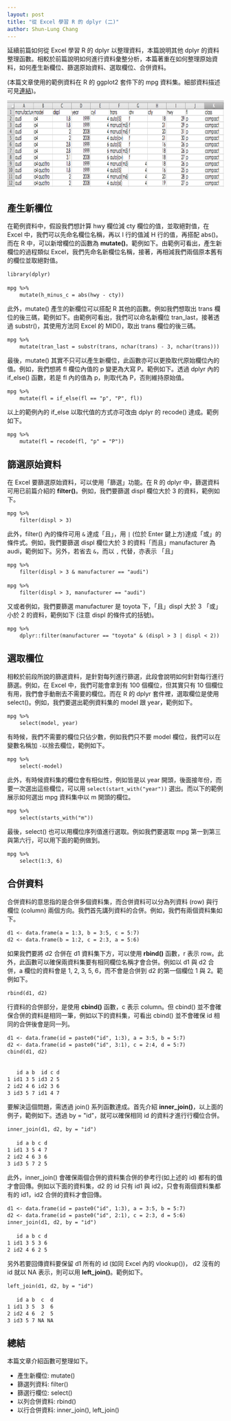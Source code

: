 ```yaml
---
layout: post
title: "從 Excel 學習 R 的 dplyr (二)"
author: Shun-Lung Chang
---
```


<p class="message">
延續前篇如何從 Excel 學習 R 的 dplyr 以整理資料，本篇說明其他 dplyr 的資料整理函數。相較於前篇說明如何進行資料彙整分析，本篇著重在如何整理原始資料，如何產生新欄位、篩選原始資料、選取欄位、合併資料。
</p>

<!--more-->

(本篇文章使用的範例資料在 R 的 ggplot2 套件下的 mpg 資料集。細部資料描述可見[連結](http://docs.ggplot2.org/current/mpg.html))。

<center><img src="/images/20160928_mpg.png" width="520" height="200"></center>

## 產生新欄位

在範例資料中，假設我們想計算 hwy 欄位減 cty 欄位的值，並取絕對值，在 Excel 中，我們可以先命名欄位名稱，再以 I 行的值減 H 行的值，再搭配 abs()。而在 R 中，可以新增欄位的函數為 **mutate()**。範例如下。由範例可看出，產生新欄位的過程類似 Excel，我們先命名新欄位名稱，接著，再相減我們兩個原本舊有的欄位並取絕對值。

```
library(dplyr)

mpg %>% 
	mutate(h_minus_c = abs(hwy - cty))
``` 

此外，mutate() 產生的新欄位可以搭配 R 其他的函數。例如我們想取出 trans 欄位的後三碼，範例如下。由範例可看出，我們可以命名新欄位 tran_last，接著透過 substr()，其使用方法同 Excel 的 MID()，取出 trans 欄位的後三碼。

```
mpg %>% 
    mutate(tran_last = substr(trans, nchar(trans) - 3, nchar(trans)))
```

最後，mutate() 其實不只可以產生新欄位，此函數亦可以更換取代原始欄位內的值。例如，我們想將 fl 欄位內值的 p 變更為大寫 P。範例如下。透過 dplyr 內的 if_else() 函數，若是 fl 內的值為 p，則取代為 P，否則維持原始值。

```
mpg %>% 
    mutate(fl = if_else(fl == "p", "P", fl))
```

以上的範例內的 if_else 以取代值的方式亦可改由 dplyr 的 recode() 達成。範例如下。

```
mpg %>% 
    mutate(fl = recode(fl, "p" = "P"))
``` 

## 篩選原始資料

在 Excel 要篩選原始資料，可以使用「篩選」功能。在 R 的 dplyr 中，篩選資料可用已前篇介紹的 **filter()**。例如，我們要篩選 displ 欄位大於 3 的資料，範例如下。

```
mpg %>% 
    filter(displ > 3)
```

此外，filter() 內的條件可用 `&` 達成「且」，用 `|` (位於 Enter 鍵上方)達成「或」的條件式。例如，我們要篩選 displ 欄位大於 3 的資料「而且」manufacturer 為 audi，範例如下。另外，若省去 `&`，而以 `,` 代替，亦表示 「且」

```
mpg %>% 
    filter(displ > 3 & manufacturer == "audi")

mpg %>% 
    filter(displ > 3, manufacturer == "audi")

```

又或者例如，我們要篩選 manufacturer 是 toyota 下，「且」displ 大於 3 「或」小於 2 的資料，範例如下 (注意 displ 的條件式的括號)。

```
mpg %>% 
    dplyr::filter(manufacturer == "toyota" & (displ > 3 | displ < 2))
```

## 選取欄位

相較於前段所說的篩選資料，是針對每列進行篩選，此段會說明如何針對每行進行篩選。例如，在 Excel 中，我們可能會拿到有 100 個欄位，但其實只有 10 個欄位有用，我們會手動刪去不需要的欄位。而在 R 的 dplyr 套件裡，選取欄位是使用 select()。例如，我們要選出範例資料集的 model 跟 year，範例如下。

```
mpg %>% 
    select(model, year)
```

有時候，我們不需要的欄位只佔少數，例如我們只不要 model 欄位，我們可以在變數名稱加 `-`以捨去欄位，範例如下。

```
mpg %>% 
    select(-model)
```

此外，有時候資料集的欄位會有相似性，例如皆是以 year 開頭，後面接年份，而要一次選出這些欄位，可以用 `select(start_with("year"))` 選出。而以下的範例展示如何選出 mpg 資料集中以 m 開頭的欄位。

```
mpg %>% 
    select(starts_with("m"))
```

最後，select() 也可以用欄位序列值進行選取。例如我們要選取 mpg 第一到第三與第六行，可以用下面的範例做到。

```
mpg %>% 
    select(1:3, 6)
```

## 合併資料

合併資料的意思指的是合併多個資料集，而合併資料可以分為列資料 (row) 與行欄位 (column) 兩個方向。我們首先講列資料的合併。例如，我們有兩個資料集如下。

```
d1 <- data.frame(a = 1:3, b = 3:5, c = 5:7)
d2 <- data.frame(b = 1:2, c = 2:3, a = 5:6)
```

如果我們要將 d2 合併在 d1 資料集下方，可以使用 **rbind()** 函數，r 表示 row。此外，此函數可以確保兩資料集要有相同欄位名稱才會合併。例如以 d1 與 d2 合併，a 欄位的資料會是 1, 2, 3, 5, 6，而不會是合併到 d2 的第一個欄位 1 與 2。範例如下。

```
rbind(d1, d2)
```

行資料的合併部分，是使用 **cbind()** 函數，c 表示 column。但 cbind() 並不會確保合併的資料是相同一筆，例如以下的資料集，可看出 cbind() 並不會確保 id 相同的合併後會是同一列。

```
d1 <- data.frame(id = paste0("id", 1:3), a = 3:5, b = 5:7)
d2 <- data.frame(id = paste0("id", 3:1), c = 2:4, d = 5:7)
cbind(d1, d2)


   id a b  id c d
1 id1 3 5 id3 2 5
2 id2 4 6 id2 3 6
3 id3 5 7 id1 4 7
```

要解決這個問題，需透過 join() 系列函數達成。首先介紹 **inner_join()**，以上面的例子，範例如下。透過 by = "id"，就可以確保相同 id 的資料才進行行欄位合併。

```
inner_join(d1, d2, by = "id")

   id a b c d
1 id1 3 5 4 7
2 id2 4 6 3 6
3 id3 5 7 2 5
```

此外，inner_join() 會確保兩個合併的資料集合併的參考行(如上述的 id) 都有的值才會回傳。例如以下面的資料集，d2 的 id 只有 id1 與 id2，只會有兩個資料集都有的 id1，id2 合併的資料才會回傳。

```
d1 <- data.frame(id = paste0("id", 1:3), a = 3:5, b = 5:7)
d2 <- data.frame(id = paste0("id", 2:1), c = 2:3, d = 5:6)
inner_join(d1, d2, by = "id")

   id a b c d
1 id1 3 5 3 6
2 id2 4 6 2 5
```

另外若要回傳資料要保留 d1 所有的 id (如同 Excel 內的 vlookup())， d2 沒有的 id 就以 NA 表示，則可以用 **left_join()**。範例如下。

```
left_join(d1, d2, by = "id")

   id a b  c  d
1 id1 3 5  3  6
2 id2 4 6  2  5
3 id3 5 7 NA NA
```

## 總結

本篇文章介紹函數可整理如下。

- 產生新欄位: mutate()
- 篩選列資料: filter()
- 篩選行欄位: select()
- 以列合併資料: rbind()
- 以行合併資料: inner_join(), left_join()